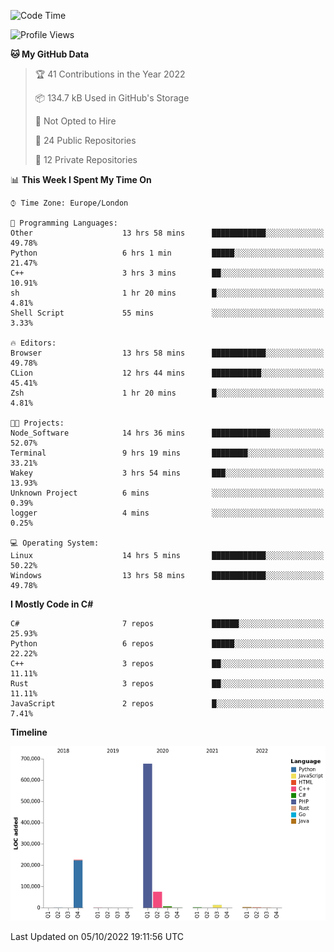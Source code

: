 <!--START_SECTION:waka-->
![Code Time](http://img.shields.io/badge/Code%20Time-294%20hrs%2014%20mins-blue)

![Profile Views](http://img.shields.io/badge/Profile%20Views-1-blue)

**🐱 My GitHub Data** 

> 🏆 41 Contributions in the Year 2022
 > 
> 📦 134.7 kB Used in GitHub's Storage 
 > 
> 🚫 Not Opted to Hire
 > 
> 📜 24 Public Repositories 
 > 
> 🔑 12 Private Repositories  
 > 
📊 **This Week I Spent My Time On** 

```text
⌚︎ Time Zone: Europe/London

💬 Programming Languages: 
Other                    13 hrs 58 mins      ████████████░░░░░░░░░░░░░   49.78% 
Python                   6 hrs 1 min         █████░░░░░░░░░░░░░░░░░░░░   21.47% 
C++                      3 hrs 3 mins        ██░░░░░░░░░░░░░░░░░░░░░░░   10.91% 
sh                       1 hr 20 mins        █░░░░░░░░░░░░░░░░░░░░░░░░   4.81% 
Shell Script             55 mins             ░░░░░░░░░░░░░░░░░░░░░░░░░   3.33%

🔥 Editors: 
Browser                  13 hrs 58 mins      ████████████░░░░░░░░░░░░░   49.78% 
CLion                    12 hrs 44 mins      ███████████░░░░░░░░░░░░░░   45.41% 
Zsh                      1 hr 20 mins        █░░░░░░░░░░░░░░░░░░░░░░░░   4.81%

🐱‍💻 Projects: 
Node_Software            14 hrs 36 mins      █████████████░░░░░░░░░░░░   52.07% 
Terminal                 9 hrs 19 mins       ████████░░░░░░░░░░░░░░░░░   33.21% 
Wakey                    3 hrs 54 mins       ███░░░░░░░░░░░░░░░░░░░░░░   13.93% 
Unknown Project          6 mins              ░░░░░░░░░░░░░░░░░░░░░░░░░   0.39% 
logger                   4 mins              ░░░░░░░░░░░░░░░░░░░░░░░░░   0.25%

💻 Operating System: 
Linux                    14 hrs 5 mins       ████████████░░░░░░░░░░░░░   50.22% 
Windows                  13 hrs 58 mins      ████████████░░░░░░░░░░░░░   49.78%

```

**I Mostly Code in C#** 

```text
C#                       7 repos             ██████░░░░░░░░░░░░░░░░░░░   25.93% 
Python                   6 repos             █████░░░░░░░░░░░░░░░░░░░░   22.22% 
C++                      3 repos             ██░░░░░░░░░░░░░░░░░░░░░░░   11.11% 
Rust                     3 repos             ██░░░░░░░░░░░░░░░░░░░░░░░   11.11% 
JavaScript               2 repos             █░░░░░░░░░░░░░░░░░░░░░░░░   7.41%

```


**Timeline**

![Chart not found](https://raw.githubusercontent.com/Jirubizu/Jirubizu/master/charts/bar_graph.png) 


 Last Updated on 05/10/2022 19:11:56 UTC
<!--END_SECTION:waka-->